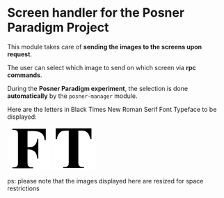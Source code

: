 Screen handler for the Posner Paradigm Project
==========================

This module takes care of **sending the images to the screens upon request**.

The user can select which image to send on which screen via **rpc commands**.

During the **Posner Paradigm experiment**, the selection is done **automatically** by the `posner-manager` module.

Here are the letters in Black Times New Roman Serif Font Typeface to be displayed:

<img src="app/conf/letterF.jpg" width="100">
<img src="app/conf/letterT.jpg" width="100">

ps: please note that the images displayed here are resized for space restrictions
